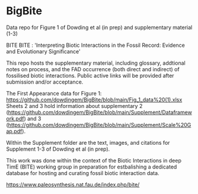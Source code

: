 # BigBite
Data repo for Figure 1 of Dowding et al (in prep) and supplementary material (1-3)

BITE BITE : 'Interpreting Biotic Interactions in the Fossil Record: Evidence and Evolutionary Significance'

This repo hosts the supplementary material, including glossary, addtional notes on process, and the FAD occurrence (both direct and indirect) of fossilised biotic interactions. Public active links will be provided after submission and/or acceptance.

The First Appearance data for Figure 1: https://github.com/dowdingem/BigBite/blob/main/Fig_1_data%20(1).xlsx
  Sheets 2 and 3 hold information about supplementary 2 (https://github.com/dowdingem/BigBite/blob/main/Supplement/Dataframework.pdf) and 3 (https://github.com/dowdingem/BigBite/blob/main/Supplement/Scale%20Gap.pdf).

Within the Supplement folder are the text, images, and citations for Supplement 1-3 of Dowding et al (in prep).

This work was done within the context of the Biotic Interactions in deep TimE (BITE) working group in preparation for estbalishing a dedicated database for hosting and curating fossil biotic interaction data. 

https://www.paleosynthesis.nat.fau.de/index.php/bite/

